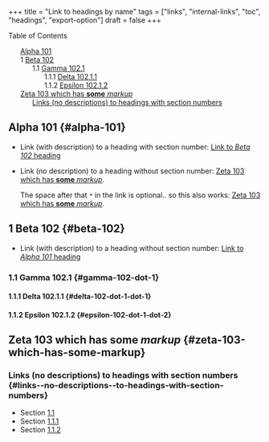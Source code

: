 +++
title = "Link to headings by name"
tags = ["links", "internal-links", "toc", "headings", "export-option"]
draft = false
+++

<style>
  .ox-hugo-toc ul {
    list-style: none;
  }
</style>
<div class="ox-hugo-toc toc">
<div></div>

<div class="heading">Table of Contents</div>

- [Alpha 101](#alpha-101)
- <span class="section-num">1</span> [Beta 102](#beta-102)
    - <span class="section-num">1.1</span> [Gamma 102.1](#gamma-102-dot-1)
        - <span class="section-num">1.1.1</span> [Delta 102.1.1](#delta-102-dot-1-dot-1)
        - <span class="section-num">1.1.2</span> [Epsilon 102.1.2](#epsilon-102-dot-1-dot-2)
- [Zeta 103 which has **some** _markup_](#zeta-103-which-has-some-markup)
    - [Links (no descriptions) to headings with section numbers](#links--no-descriptions--to-headings-with-section-numbers)

</div>
<!--endtoc-->


## Alpha 101 {#alpha-101}

-   Link (with description) to a heading with section number: [Link to
    _Beta 102_ heading](#beta-102)
-   Link (no description) to a heading without section number: [Zeta 103 which has **some** _markup_](#zeta-103-which-has-some-markup).

    The space after that `*` in the link is optional.. so this also
    works: [Zeta 103 which has **some** _markup_](#zeta-103-which-has-some-markup).


## <span class="section-num">1</span> Beta 102 {#beta-102}

-   Link (with description) to a heading without section number: [Link to
    _Alpha 101_ heading](#alpha-101)


### <span class="section-num">1.1</span> Gamma 102.1 {#gamma-102-dot-1}


#### <span class="section-num">1.1.1</span> Delta 102.1.1 {#delta-102-dot-1-dot-1}


#### <span class="section-num">1.1.2</span> Epsilon 102.1.2 {#epsilon-102-dot-1-dot-2}


## Zeta 103 which has **some** _markup_ {#zeta-103-which-has-some-markup}


### Links (no descriptions) to headings with section numbers {#links--no-descriptions--to-headings-with-section-numbers}

-   Section [1.1](#gamma-102-dot-1)
-   Section [1.1.1](#delta-102-dot-1-dot-1)
-   Section [1.1.2](#epsilon-102-dot-1-dot-2)

